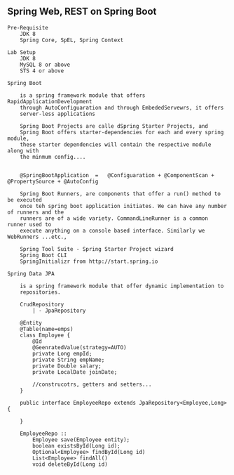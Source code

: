 Spring Web, REST on Spring Boot
--------------------------------------------------------------------

    Pre-Requisite
        JDK 8
        Spring Core, SpEL, Spring Context

    Lab Setup
        JDK 8
        MySQL 8 or above
        STS 4 or above

    Spring Boot

        is a spring framework module that offers RapidApplicationDevelopment
        through AutoConfiguaration and through EmbededServewrs, it offers
        server-less applications

        Spring Boot Projects are calle dSpring Starter Projects, and
        Spring Boot offers starter-dependencies for each and every spring module,
        these starter dependencies will contain the respective module along with 
        the minmum config....


        @SpringBootApplication  =   @Configuaration + @ComponentScan + @PropertySource + @AutoConfig

        Spring Boot Runners, are components that offer a run() method to be executed
        once teh spring boot application initiates. We can have any number of runners and the 
        runners are of a wide variety. CommandLineRunner is a common runner used to
        execute anything on a console based interface. Similarly we WebRunners ...etc.,

        Spring Tool Suite - Spring Starter Project wizard
        Spring Boot CLI
        SpringInitializr from http://start.spring.io

    Spring Data JPA

        is a spring framework module that offer dynamic implementation to 
        repositories.

        CrudRepository
            | - JpaRepository

        @Entity
        @Table(name=emps)
        class Employee {
            @Id
            @GeenratedValue(strategy=AUTO)
            private Long empId;
            private String empName;
            private Double salary;
            private LocalDate joinDate;

            //construcotrs, getters and setters...
        }

        public interface EmployeeRepo extends JpaRepository<Employee,Long> {

        }

        EmployeeRepo ::
            Employee save(Employee entity);
            boolean existsById(Long id);
            Optional<Employee> findById(Long id)
            List<Employee> findAll()
            void deleteById(Long id)
            
